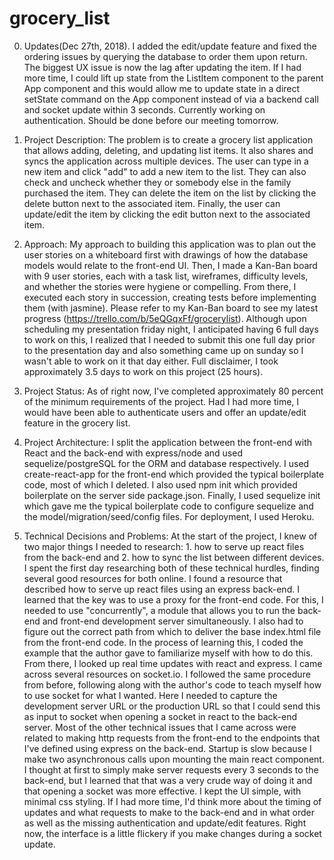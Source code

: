 # grocery_list

0. Updates(Dec 27th, 2018).  I added the edit/update feature and fixed the ordering issues by querying the database to order them upon return.
The biggest UX issue is now the lag after updating the item.  If I had more time, I could lift up state from the ListItem component to the
parent App component and this would allow me to update state in a direct setState command on the App component instead of via a backend call
and socket update within 3 seconds.  Currently working on authentication.  Should be done before our meeting tomorrow.


1. Project Description: The problem is to create a grocery list application that allows adding, deleting, and updating list items.  It also shares
and syncs the application across multiple devices.  The user can type in a new item and click "add" to add a new item to the list.  They
can also check and uncheck whether they or somebody else in the family purchased the item.  They can delete the item on the list by clicking
the delete button next to the associated item.  Finally, the user can update/edit the item by clicking the edit button next to the associated
item.  

2. Approach: My approach to building this application was to plan out the user stories on a whiteboard first with drawings of how the database models would relate to the front-end UI.  Then, I made a Kan-Ban board with 9 user stories, each with a task list, wireframes, difficulty levels, and whether the stories were hygiene or compelling.  From there, I executed each story in succession, creating tests before implementing them (with jasmine).  Please refer to my Kan-Ban board to see my latest progress (https://trello.com/b/5eQGqxFf/grocerylist).  Although upon scheduling my presentation friday night, I anticipated having 6 full days to work on this, I realized that I needed to submit this one full day prior to the presentation day and also something came up on sunday so I wasn't able to work on it that day either.  Full disclaimer, I took approximately 3.5 days to work on this project (25 hours).

3. Project Status: As of right now, I've completed approximately 80 percent of the minimum requirements of the project.  Had I had more time, I would have been able to authenticate users and offer an update/edit feature in the grocery list.  

4. Project Architecture: I split the application between the front-end with React and the back-end with express/node and used sequelize/postgreSQL for the ORM and database respectively.  I used create-react-app for the front-end which provided the typical boilerplate code, most of which I deleted.  I also used npm init which provided boilerplate on the server side package.json.  Finally, I used sequelize init which gave me the typical boilerplate code to configure sequelize and the model/migration/seed/config files.  For deployment, I used Heroku.

5. Technical Decisions and Problems: At the start of the project, I knew of two major things I needed to research: 1. how to serve up react files
from the back-end and 2. how to sync the list between different devices.  I spent the first day researching both of these technical hurdles, finding several good resources for both online.  I found a resource that described how to serve up react files using an express back-end.  I learned that the key was to use a proxy for the front-end code.  For this, I needed to use "concurrently", a module that allows you to run
the back-end and front-end development server simultaneously.  I also had to figure out the correct path from which to deliver the base
index.html file from the front-end code.  In the process of learning this, I coded the example that the author gave to familiarize myself with
how to do this.  From there, I looked up real time updates with react and express.  I came across several resources on socket.io.  I followed the same procedure from before, following along with the author's code to teach myself how to use socket for what I wanted.  Here I needed
to capture the development server URL or the production URL so that I could send this as input to socket when opening a socket in react to
the back-end server.  Most of the other technical issues that I came across were related to making http requests from the front-end to the
endpoints that I've defined using express on the back-end.  Startup is slow because I make two asynchronous calls upon mounting the main react component.  I thought at first to simply make server requests every 3 seconds to the back-end, but I learned that that was a very crude way of
doing it and that opening a socket was more effective.  I kept the UI simple, with minimal css styling.  If I had more time, I'd think more about the timing of updates and what requests to make to the back-end and in what order as well as the missing authentication and update/edit features.  Right now, the interface is a little flickery if you make changes during a socket update.
